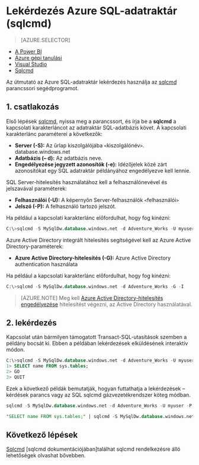 <properties
   pageTitle="A lekérdezés Azure SQL-adatraktár (sqlcmd) |} Microsoft Azure"
   description="Azure SQL-adatraktár lekérdezése a parancssori segédprogram sqlcmd együtt."
   services="sql-data-warehouse"
   documentationCenter="NA"
   authors="sonyam"
   manager="barbkess"
   editor=""/>

<tags
   ms.service="sql-data-warehouse"
   ms.devlang="NA"
   ms.topic="get-started-article"
   ms.tgt_pltfrm="NA"
   ms.workload="data-services"
   ms.date="09/06/2016"
   ms.author="barbkess;sonyama"/>

# <a name="query-azure-sql-data-warehouse-sqlcmd"></a>Lekérdezés Azure SQL-adatraktár (sqlcmd)

> [AZURE.SELECTOR]
- [A Power BI](sql-data-warehouse-get-started-visualize-with-power-bi.md)
- [Azure gépi tanulási](sql-data-warehouse-get-started-analyze-with-azure-machine-learning.md)
- [Visual Studio](sql-data-warehouse-query-visual-studio.md)
- [Sqlcmd](sql-data-warehouse-get-started-connect-sqlcmd.md) 

Az útmutató az Azure SQL-adatraktár lekérdezés használja az [sqlcmd][] parancssori segédprogramot.  

## <a name="1-connect"></a>1. csatlakozás

Első lépések [sqlcmd][], nyissa meg a parancssort, és írja be a **sqlcmd** a kapcsolati karakterláncot az adatraktár SQL-adatbázis követ. A kapcsolati karakterlánc paraméterei a következők:

+ **Server (-S):** Az űrlap kiszolgálójába `<`kiszolgálónév`>`. database.windows.net
+ **Adatbázis (– d):** Az adatbázis neve.
+ **Engedélyezése jegyzett azonosítók (-e):** Idézőjelek közé zárt azonosítókat egy SQL adatraktár példányához engedélyezve kell lennie.

SQL Server-hitelesítés használatához kell a felhasználónevével és jelszavával paraméterek:

+ **Felhasználói (-U):** A képernyőn Server-felhasználók `<`felhasználói`>`
+ **Jelszó (-P):** A felhasználó tartozó jelszót.

Ha például a kapcsolati karakterlánc előfordulhat, hogy fog kinézni:

```sql
C:\>sqlcmd -S MySqlDw.database.windows.net -d Adventure_Works -U myuser -P myP@ssword -I
```

Azure Active Directory integrált hitelesítés segítségével kell az Azure Active Directory-paraméterek:

+ **Azure Active Directory-hitelesítés (-G):** Azure Active Directory authentication használata

Ha például a kapcsolati karakterlánc előfordulhat, hogy fog kinézni:

```sql
C:\>sqlcmd -S MySqlDw.database.windows.net -d Adventure_Works -G -I
```

> [AZURE.NOTE] Meg kell [Azure Active Directory-hitelesítés engedélyezése](sql-data-warehouse-authentication.md) hitelesítést végezni, az Active Directory használatával.

## <a name="2-query"></a>2. lekérdezés

Kapcsolat után bármilyen támogatott Transact-SQL-utasítások szemben a példány bocsát ki.  Ebben a példában lekérdezések elküldésének interaktív módon.

```sql
C:\>sqlcmd -S MySqlDw.database.windows.net -d Adventure_Works -U myuser -P myP@ssword -I
1> SELECT name FROM sys.tables;
2> GO
3> QUIT
```

Ezek a következő példák bemutatják, hogyan futtathatja a lekérdezések – kérdések parancs vagy az SQL sqlcmd gázvezetékrendszer köteg módban.

```sql
sqlcmd -S MySqlDw.database.windows.net -d Adventure_Works -U myuser -P myP@ssword -I -Q "SELECT name FROM sys.tables;"
```

```sql
"SELECT name FROM sys.tables;" | sqlcmd -S MySqlDw.database.windows.net -d Adventure_Works -U myuser -P myP@ssword -I > .\tables.out
```

## <a name="next-steps"></a>Következő lépések

[Sqlcmd] [sqlcmd dokumentációjában]találhat sqlcmd rendelkezésre álló lehetőségek olvashat bővebben.

<!--Image references-->

<!--Article references-->

<!--MSDN references--> 
[Sqlcmd]: https://msdn.microsoft.com/library/ms162773.aspx
[Azure portal]: https://portal.azure.com

<!--Other Web references-->
